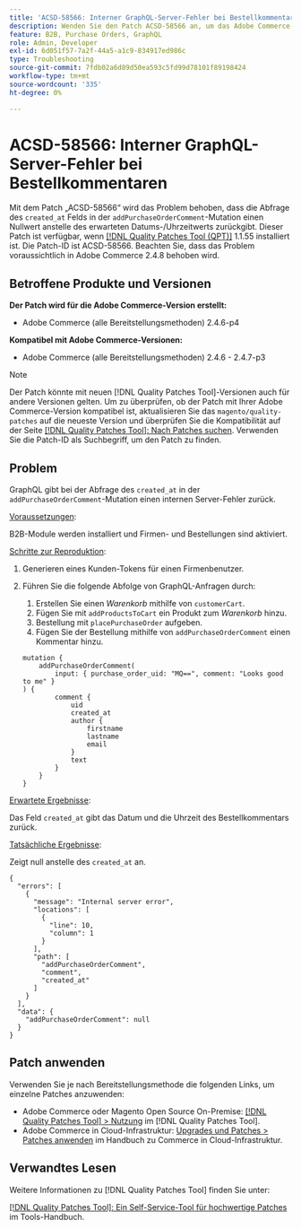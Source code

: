 ```yaml
---
title: 'ACSD-58566: Interner GraphQL-Server-Fehler bei Bestellkommentaren'
description: Wenden Sie den Patch ACSD-58566 an, um das Adobe Commerce-Problem zu beheben, bei dem GraphQL bei der Abfrage des Felds „created_at“ in der Mutation „addPurchaseOrderComment“ einen internen Server-Fehler zurückgibt.
feature: B2B, Purchase Orders, GraphQL
role: Admin, Developer
exl-id: 6d051f57-7a2f-44a5-a1c9-834917ed986c
type: Troubleshooting
source-git-commit: 7fdb02a6d89d50ea593c5fd99d78101f89198424
workflow-type: tm+mt
source-wordcount: '335'
ht-degree: 0%

---
```


# ACSD-58566: Interner GraphQL-Server-Fehler bei Bestellkommentaren

Mit dem Patch „ACSD-58566“ wird das Problem behoben, dass die Abfrage des `created_at` Felds in der `addPurchaseOrderComment`-Mutation einen Nullwert anstelle des erwarteten Datums-/Uhrzeitwerts zurückgibt. Dieser Patch ist verfügbar, wenn [[!DNL Quality Patches Tool (QPT)]](/help/tools/quality-patches-tool/quality-patches-tool-to-self-serve-quality-patches.md) 1.1.55 installiert ist. Die Patch-ID ist ACSD-58566. Beachten Sie, dass das Problem voraussichtlich in Adobe Commerce 2.4.8 behoben wird.

## Betroffene Produkte und Versionen

**Der Patch wird für die Adobe Commerce-Version erstellt:**

* Adobe Commerce (alle Bereitstellungsmethoden) 2.4.6-p4

**Kompatibel mit Adobe Commerce-Versionen:**

* Adobe Commerce (alle Bereitstellungsmethoden) 2.4.6 - 2.4.7-p3

>[!NOTE]
>
>Der Patch könnte mit neuen [!DNL Quality Patches Tool]-Versionen auch für andere Versionen gelten. Um zu überprüfen, ob der Patch mit Ihrer Adobe Commerce-Version kompatibel ist, aktualisieren Sie das `magento/quality-patches` auf die neueste Version und überprüfen Sie die Kompatibilität auf der Seite [[!DNL Quality Patches Tool]: Nach Patches suchen](https://experienceleague.adobe.com/tools/commerce-quality-patches/index.html?lang=de). Verwenden Sie die Patch-ID als Suchbegriff, um den Patch zu finden.

## Problem

GraphQL gibt bei der Abfrage des `created_at` in der `addPurchaseOrderComment`-Mutation einen internen Server-Fehler zurück.

<u>Voraussetzungen</u>:

B2B-Module werden installiert und Firmen- und Bestellungen sind aktiviert.

<u>Schritte zur Reproduktion</u>:

1. Generieren eines Kunden-Tokens für einen Firmenbenutzer.
1. Führen Sie die folgende Abfolge von GraphQL-Anfragen durch:
   1. Erstellen Sie einen *Warenkorb* mithilfe von `customerCart`.
   1. Fügen Sie mit `addProductsToCart` ein Produkt zum *Warenkorb* hinzu.
   1. Bestellung mit `placePurchaseOrder` aufgeben.
   1. Fügen Sie der Bestellung mithilfe von `addPurchaseOrderComment` einen Kommentar hinzu.

   ```
   mutation {
       addPurchaseOrderComment(
           input: { purchase_order_uid: "MQ==", comment: "Looks good to me" }
   ) {
           comment {
               uid
               created_at
               author {
                   firstname
                   lastname
                   email
               }
               text
           }
       }
   }
   ```

<u>Erwartete Ergebnisse</u>:

Das Feld `created_at` gibt das Datum und die Uhrzeit des Bestellkommentars zurück.

<u>Tatsächliche Ergebnisse</u>:

Zeigt null anstelle des `created_at` an.

```
{
  "errors": [
    {
      "message": "Internal server error",
      "locations": [
        {
          "line": 10,
          "column": 1
        }
      ],
      "path": [
        "addPurchaseOrderComment",
        "comment",
        "created_at"
      ]
    }
  ],
  "data": {
    "addPurchaseOrderComment": null
  }
}
```

## Patch anwenden

Verwenden Sie je nach Bereitstellungsmethode die folgenden Links, um einzelne Patches anzuwenden:

* Adobe Commerce oder Magento Open Source On-Premise: [[!DNL Quality Patches Tool] > Nutzung](/help/tools/quality-patches-tool/usage.md) im [!DNL Quality Patches Tool].
* Adobe Commerce in Cloud-Infrastruktur: [Upgrades und Patches > Patches anwenden](https://experienceleague.adobe.com/docs/commerce-cloud-service/user-guide/develop/upgrade/apply-patches.html?lang=de) im Handbuch zu Commerce in Cloud-Infrastruktur.

## Verwandtes Lesen

Weitere Informationen zu [!DNL Quality Patches Tool] finden Sie unter:

[[!DNL Quality Patches Tool]: Ein Self-Service-Tool für hochwertige Patches](/help/tools/quality-patches-tool/quality-patches-tool-to-self-serve-quality-patches.md) im Tools-Handbuch.
